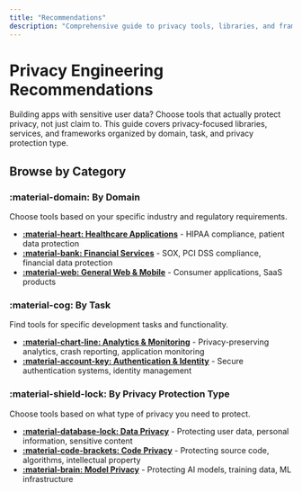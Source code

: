```yaml
---
title: "Recommendations"
description: "Comprehensive guide to privacy tools, libraries, and frameworks for developers"
---
```


# Privacy Engineering Recommendations

Building apps with sensitive user data? Choose tools that actually protect privacy, not just claim to. This guide covers privacy-focused libraries, services, and frameworks organized by domain, task, and privacy protection type.

## Browse by Category

### :material-domain: By Domain

Choose tools based on your specific industry and regulatory requirements.

- **[:material-heart: Healthcare Applications](domains/index.md#healthcare-applications)** - HIPAA compliance, patient data protection
- **[:material-bank: Financial Services](domains/index.md#financial-services)** - SOX, PCI DSS compliance, financial data protection
- **[:material-web: General Web & Mobile](domains/index.md#general-web-mobile)** - Consumer applications, SaaS products

### :material-cog: By Task

Find tools for specific development tasks and functionality.

- **[:material-chart-line: Analytics & Monitoring](tasks/analytics-monitoring/index.md)** - Privacy-preserving analytics, crash reporting, application monitoring
- **[:material-account-key: Authentication & Identity](tasks/authentication-identity/index.md)** - Secure authentication systems, identity management

### :material-shield-lock: By Privacy Protection Type

Choose tools based on what type of privacy you need to protect.

- **[:material-database-lock: Data Privacy](privacy-aspects/index.md#data-privacy)** - Protecting user data, personal information, sensitive content
- **[:material-code-brackets: Code Privacy](privacy-aspects/index.md#code-privacy)** - Protecting source code, algorithms, intellectual property
- **[:material-brain: Model Privacy](privacy-aspects/index.md#model-privacy)** - Protecting AI models, training data, ML infrastructure
